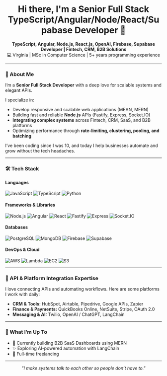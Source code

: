 <h1 align="center">Hi there, I'm a Senior Full Stack TypeScript/Angular/Node/React/Supabase Developer 👋</h1>

<p align="center">
  <b>TypeScript, Angular, Node.js, React.js, OpenAI, Firebase, Supabase Developer | Fintech, CRM, B2B Solutions</b><br>
  💻 Virginia | MSc in Computer Science | 5+ years programming experience
</p>

---

### 🧠 About Me

I’m a **Senior Full Stack Developer** with a deep love for scalable systems and elegant APIs.

I specialize in:
- Develop responsive and scalable web applications (MEAN, MERN)
- Building fast and reliable **Node.js** APIs (Fastify, Express, Socket.IO)
- **Integrating complex systems** across Fintech, CRM, SaaS, and B2B platforms
- Optimizing performance through **rate-limiting, clustering, pooling, and batching**

I’ve been coding since I was 10, and today I help businesses automate and grow without the tech headaches.

---

### 🛠️ Tech Stack

#### Languages
![JavaScript](https://img.shields.io/badge/JavaScript-F7DF1E?logo=javascript&logoColor=black)
![TypeScript](https://img.shields.io/badge/TypeScript-3178C6?logo=typescript&logoColor=white)
![Python](https://img.shields.io/badge/Python-3776AB?logo=python&logoColor=white)

#### Frameworks & Libraries
![Node.js](https://img.shields.io/badge/Node.js-339933?logo=node.js&logoColor=white)
![Angular](https://img.shields.io/badge/Angular-DD0031?logo=angular&logoColor=white)
![React](https://img.shields.io/badge/React-61DAFB?logo=react&logoColor=white)
![Fastify](https://img.shields.io/badge/Fastify-000000?logo=fastify&logoColor=white)
![Express](https://img.shields.io/badge/Express-000000?logo=express&logoColor=white)
![Socket.IO](https://img.shields.io/badge/Socket.IO-010101?logo=socket.io&logoColor=white)

#### Databases
![PostgreSQL](https://img.shields.io/badge/PostgreSQL-4169E1?logo=postgresql&logoColor=white)
![MongoDB](https://img.shields.io/badge/MongoDB-47A248?logo=mongodb&logoColor=white)
![Firebase](https://img.shields.io/badge/Firebase-FFCA28?logo=firebase&logoColor=black)
![Supabase](https://img.shields.io/badge/Supabase-3ECF8E?logo=supabase&logoColor=white)

#### DevOps & Cloud
![AWS](https://img.shields.io/badge/AWS-232F3E?logo=amazon-aws&logoColor=white)
![Lambda](https://img.shields.io/badge/AWS%20Lambda-FF9900?logo=aws-lambda&logoColor=white)
![EC2](https://img.shields.io/badge/AWS%20EC2-F58536?logo=amazon-ec2&logoColor=white)
![S3](https://img.shields.io/badge/S3-569A31?logo=amazon-s3&logoColor=white)

---

### 🔗 API & Platform Integration Expertise

I love connecting APIs and automating workflows. Here are some platforms I work with daily:

- **CRM & Tools:** HubSpot, Airtable, Pipedrive, Google APIs, Zapier
- **Finance & Payments:** QuickBooks Online, NetSuite, Stripe, OAuth 2.0
- **Messaging & AI:** Twilio, OpenAI / ChatGPT, LangChain

---

### 🧭 What I’m Up To

- 🔧 Currently building B2B SaaS Dashboards using MERN
- ✨ Exploring AI-powered automation with LangChain
- 🤝 Full-time freelancing

---

<p align="center">
  <i>"I make systems talk to each other so people don’t have to."</i>
</p>
